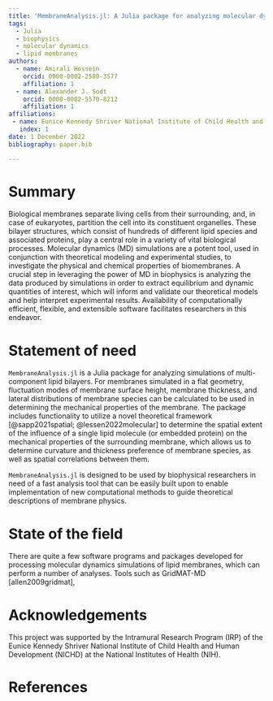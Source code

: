 ```yaml
---
title: 'MembraneAnalysis.jl: A Julia package for analyzing molecular dynamics simulations of lipid membranes'
tags:
  - Julia
  - biophysics
  - molecular dynamics
  - lipid membranes
authors:
  - name: Amirali Hossein
    orcid: 0000-0002-2580-3577
    affiliation: 1
  - name: Alexander J. Sodt
    orcid: 0000-0002-5570-8212
    affiliation: 1
affiliations:
 - name: Eunice Kennedy Shriver National Institute of Child Health and Human Development, Bethesda, MD 20892, United States
   index: 1
date: 1 December 2022
bibliography: paper.bib

---
```


# Summary

Biological membranes separate living cells from their surrounding, and, in case of eukaryotes, partition the cell into its constituent organelles. These bilayer structures, which consist of hundreds of different lipid species and associated proteins, play a central role in a variety of vital biological processes. Molecular dynamics (MD) simulations are a potent tool, used in conjunction with theoretical modeling and experimental studies, to investigate the physical and chemical properties of biomembranes. A crucial step in leveraging the power of MD in biophysics is analyzing the data produced by simulations in order to extract equilibrium and dynamic quantities of interest, which will inform and validate our theoretical models and help interpret experimental results. Availability of computationally efficient, flexible, and extensible software facilitates researchers in this endeavor.

# Statement of need

`MembraneAnalysis.jl` is a Julia package for analyzing simulations of multi-component lipid bilayers. For membranes simulated in a flat geometry, fluctuation modes of membrane surface height, membrane thickness, and lateral distributions of membrane species can be calculated to be used in determining the mechanical properties of the membrane. The package includes functionality to utilize a novel theoretical framework [@sapp2021spatial; @lessen2022molecular] to determine the spatial extent of the influence of a single lipid molecule (or embedded protein) on the mechanical properties of the surrounding membrane, which allows us to determine curvature and thickness preference of membrane species, as well as spatial correlations between them.

`MembraneAnalysis.jl` is designed to be used by biophysical researchers in need of a fast analysis tool that can be easily built upon to enable implementation of new computational methods to guide theoretical descriptions of membrane physics.

# State of the field

There are quite a few software programs and packages developed for processing molecular dynamics simulations of lipid membranes, which can perform a number of analyses. Tools such as GridMAT-MD [allen2009gridmat],

# Acknowledgements

This project was supported by the Intramural Research Program (IRP) of the Eunice Kennedy Shriver National Institute of Child Health and Human Development (NICHD) at the National Institutes of Health (NIH).

# References
